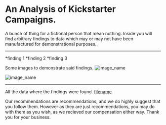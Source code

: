 # An Analysis of Kickstarter Campaigns.

A bunch of thing for a fictional person that mean nothing.  Inside you will find arbitrary findings to data which may or may not have been manufactured for demonstrational purposes.

---

*finding 1
*finding 2
*finding 3

Some images to demonstrate said findings.
![image_name](path/to/image_name.png)

![image_name](path/to/image_name.png)

---
All the data where the findings were found.
[filename](path/to/filename.xlxs)

Our recommendations are recommendations, and we do highly suggest that you follow them.  However as they are just recommendations, you may do with them as you wish, as we recieved our compensation either way. Thank you for your business.
